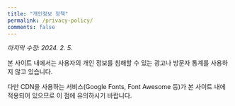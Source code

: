 ```yaml
---
title: "개인정보 정책"
permalink: /privacy-policy/
comments: false
---
```

*마지막 수정: 2024. 2. 5.*

본 사이트 내에서는 사용자의 개인 정보를 침해할 수 있는 광고나 방문자 통계를 사용하지 않고 있습니다.

다만 CDN을 사용하는 서비스(Google Fonts, Font Awesome 등)가 본 사이트 내에 적용되어 있으므로 이 점에 유의하시기 바랍니다.